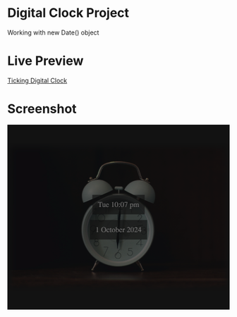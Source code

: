 # Digital Clock Project

Working with new Date() object

# Live Preview

<a href="https://html-preview.github.io/?url=https://github.com/vladapilipenco/odc-homeworks/blob/main/18-digital-clock/index.html">Ticking Digital Clock</a>

# Screenshot

![Digital Clock screenshot](./digital-clock-screenshot.png)
